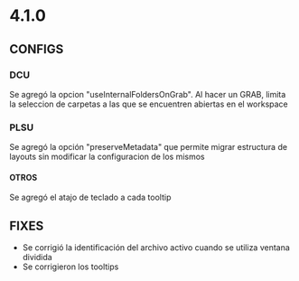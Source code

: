 # 4.1.0

## CONFIGS
### DCU
Se agregó la opcion "useInternalFoldersOnGrab". Al hacer un GRAB, limita la seleccion de carpetas a las que se encuentren abiertas en el workspace

### PLSU
Se agregó la opción "preserveMetadata" que permite migrar estructura de layouts sin modificar la configuracion de los mismos


#### OTROS
Se agregó el atajo de teclado a cada tooltip


## FIXES
- Se corrigió la identificación del archivo activo cuando se utiliza ventana dividida
- Se corrigieron los tooltips